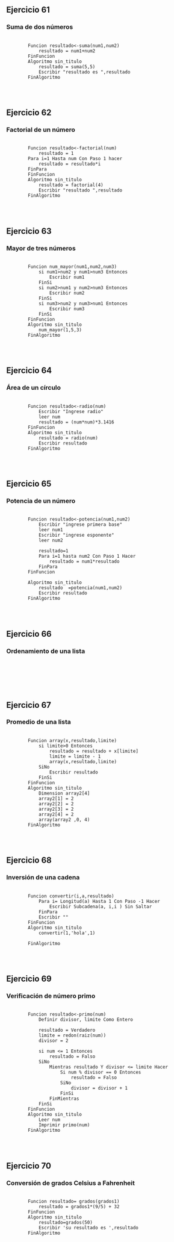 <h2>Ejercicio 61</h2> 
<h3>Suma de dos números</h3>
<pre>
    <code>
        Funcion resultado<-suma(num1,num2)
	        resultado = num1+num2
        FinFuncion
        Algoritmo sin_titulo
            resultado = suma(5,5)
            Escribir "resultado es ",resultado
        FinAlgoritmo
    </code>
</pre>
<br>

<h2>Ejercicio 62</h2>
<h3>Factorial de un número</h3>

<pre>
    <code>
        Funcion resultado<-factorial(num)
	        resultado = 1
	    Para i=1 Hasta num Con Paso 1 hacer
		    resultado = resultado*i
	    FinPara
        FinFuncion
        Algoritmo sin_titulo
            resultado = factorial(4)
            Escribir "resultado ",resultado
        FinAlgoritmo
    </code>
</pre>
<br>

<h2>Ejercicio 63</h2>
<h3>Mayor de tres números</h3>

<pre>
    <code>
        Funcion num_mayor(num1,num2,num3)
	        si num1>num2 y num1>num3 Entonces
		        Escribir num1
	        FinSi
	        si num2>num1 y num2>num3 Entonces
		        Escribir num2
	        FinSi
	        si num3>num2 y num3>num1 Entonces
		        Escribir num3
	        FinSi
        FinFuncion
        Algoritmo sin_titulo
            num_mayor(1,5,3)
        FinAlgoritmo
    </code>
</pre>
<br>

<h2>Ejercicio 64</h2>
<h3>Área de un círculo</h3> 
<pre>
    <code>
        Funcion resultado<-radio(num)
	        Escribir "Ingrese radio"
	        leer num
	        resultado = (num*num)*3.1416
        FinFuncion
        Algoritmo sin_titulo
            resultado = radio(num)
            Escribir resultado
        FinAlgoritmo
    </code>
</pre>
<br>

<h2>Ejercicio 65</h2>
<h3>Potencia de un número</h3> 

<pre>
    <code>
        Funcion resultado<-potencia(num1,num2)
            Escribir "ingrese primera base"
            leer num1
            Escribir "ingrese esponente"
            leer num2

            resultado=1
            Para i=1 hasta num2 Con Paso 1 Hacer
                resultado = num1*resultado
            FinPara		
        FinFuncion

        Algoritmo sin_titulo
            resultado  =potencia(num1,num2)
            Escribir resultado
        FinAlgoritmo
    </code>
</pre>
<br>

<h2>Ejercicio 66</h2>
<h3>Ordenamiento de una lista</h3> 

<pre>
    <code>

    </code>
</pre>
<br>

<h2>Ejercicio 67</h2>
<h3>Promedio de una lista</h3> 

<pre>
    <code>
        Funcion array(x,resultado,limite)
            si limite>0 Entonces
                resultado = resultado + x[limite]
                limite = limite - 1
                array(x,resultado,limite)
            SiNo
                Escribir resultado
            FinSi
        FinFuncion
        Algoritmo sin_titulo
            Dimension array2[4]
            array2[1] = 2
            array2[2] = 2
            array2[3] = 2
            array2[4] = 2
            array(array2 ,0, 4)
        FinAlgoritmo
    </code>
</pre>
<br>

<h2>Ejercicio 68</h2>
<h3>Inversión de una cadena</h3> 

<pre>
    <code>
        Funcion convertir(i,a,resultado)
            Para i= Longitud(a) Hasta 1 Con Paso -1 Hacer
                Escribir Subcadena(a, i,i ) Sin Saltar
            FinPara
            Escribir ""
        FinFuncion
        Algoritmo sin_titulo
            convertir(1,'hola',1)
            
        FinAlgoritmo
    </code>
</pre>
<br>

<h2>Ejercicio 69</h2>
<h3>Verificación de número primo</h3> 

<pre>
    <code>
        Funcion resultado<-primo(num)
            Definir divisor, limite Como Entero
            
            resultado = Verdadero
            limite = redon(raiz(num))
            divisor = 2
            
            si num <= 1 Entonces
                resultado = Falso
            SiNo
                Mientras resultado Y divisor <= limite Hacer
                    Si num % divisor == 0 Entonces
                        resultado = Falso
                    SiNo
                        divisor = divisor + 1
                    FinSi
                FinMientras
            FinSi
        FinFuncion
        Algoritmo sin_titulo
            Leer num
            Imprimir primo(num)
        FinAlgoritmo
    </code>
</pre>
<br>

<h2>Ejercicio 70</h2>
<h3>Conversión de grados Celsius a Fahrenheit</h3> 

<pre>
    <code>
        Funcion resultado= grados(grados1)
	        resultado = grados1*(9/5) + 32
        FinFuncion
        Algoritmo sin_titulo
            resultado=grados(50)
            Escribir 'su resultado es ',resultado
        FinAlgoritmo
    </code>
</pre>
